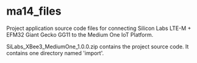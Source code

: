 # ma14_files

Project application source code files for connecting Silicon Labs LTE-M + EFM32 Giant Gecko GG11 to the Medium One IoT Platform.

SiLabs_XBee3_MediumOne_1.0.0.zip contains the project source code. It contains one directory named 'import'.
